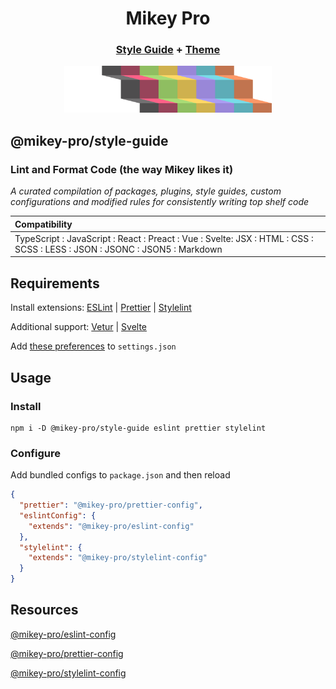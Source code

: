 <div width="100%" align="center">
  <h1>
    <b>Mikey Pro</b>
  </h1>
  <h3>
    <a href="https://github.com/mikey-pro/style-guide">Style Guide</a>
    +
    <a href="https://github.com/mikey-pro/theme">Theme</a>
  </h3>
  <a href="https://github.com/mikey-pro">
    <img src="img/mikey-pro-logo.svg" style="height: 75px" alt="Mikey Pro Logo" />
  </a>
  <br />
</div>

## **@mikey-pro/style-guide**

### Lint and Format Code (the way Mikey likes it)

_A curated compilation of packages, plugins, style guides, custom configurations
and modified rules for consistently writing top shelf code_

<table>
  <thead>
    <tr>
      <th align="left">Compatibility</a></th>
    </tr>
  </thead>
  <tbody>
    <tr>
      <td valign="top">
        TypeScript :
        JavaScript :
        React :
        Preact :
        Vue :
        Svelte:
        JSX :
        HTML :
        CSS :
        SCSS :
        LESS :
        JSON :
        JSONC :
        JSON5 :
        Markdown
      </td>
    </tr>
  </tbody>
</table>

## Requirements

Install extensions:
<a href="https://marketplace.visualstudio.com/items?itemName=dbaeumer.vscode-eslint">ESLint</a>
|
<a href="https://marketplace.visualstudio.com/items?itemName=esbenp.prettier-vscode">Prettier</a>
|
<a href="https://marketplace.visualstudio.com/items?itemName=stylelint.vscode-stylelint">Stylelint</a>

Additional support:
<a href="https://marketplace.visualstudio.com/items?itemName=octref.vetur">Vetur</a>
|
<a href="https://marketplace.visualstudio.com/items?itemName=svelte.svelte-vscode">Svelte</a>

Add
<a href="https://github.com/mikey-pro/style-guide/blob/main/vscode-settings.json">these
preferences</a> to `settings.json`

## Usage

### Install

```shell
npm i -D @mikey-pro/style-guide eslint prettier stylelint
```

### Configure

Add bundled configs to `package.json` and then reload

```json
{
  "prettier": "@mikey-pro/prettier-config",
  "eslintConfig": {
    "extends": "@mikey-pro/eslint-config"
  },
  "stylelint": {
    "extends": "@mikey-pro/stylelint-config"
  }
}
```

## Resources

[@mikey-pro/eslint-config](https://github.com/mikey-pro/eslint-config)

[@mikey-pro/prettier-config](https://github.com/mikey-pro/prettier-config)

[@mikey-pro/stylelint-config](https://github.com/mikey-pro/stylelint-config)
